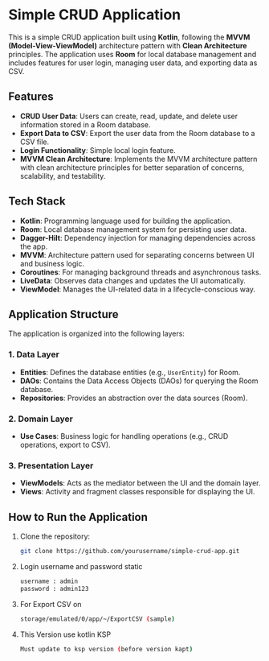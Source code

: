 # Simple CRUD Application

This is a simple CRUD application built using **Kotlin**, following the **MVVM (Model-View-ViewModel)** architecture pattern with **Clean Architecture** principles. The application uses **Room** for local database management and includes features for user login, managing user data, and exporting data as CSV.

## Features
- **CRUD User Data**: Users can create, read, update, and delete user information stored in a Room database.
- **Export Data to CSV**: Export the user data from the Room database to a CSV file.
- **Login Functionality**: Simple local login feature.
- **MVVM Clean Architecture**: Implements the MVVM architecture pattern with clean architecture principles for better separation of concerns, scalability, and testability.

## Tech Stack
- **Kotlin**: Programming language used for building the application.
- **Room**: Local database management system for persisting user data.
- **Dagger-Hilt**: Dependency injection for managing dependencies across the app.
- **MVVM**: Architecture pattern used for separating concerns between UI and business logic.
- **Coroutines**: For managing background threads and asynchronous tasks.
- **LiveData**: Observes data changes and updates the UI automatically.
- **ViewModel**: Manages the UI-related data in a lifecycle-conscious way.

## Application Structure

The application is organized into the following layers:

### 1. **Data Layer**
   - **Entities**: Defines the database entities (e.g., `UserEntity`) for Room.
   - **DAOs**: Contains the Data Access Objects (DAOs) for querying the Room database.
   - **Repositories**: Provides an abstraction over the data sources (Room).

### 2. **Domain Layer**
   - **Use Cases**: Business logic for handling operations (e.g., CRUD operations, export to CSV).

### 3. **Presentation Layer**
   - **ViewModels**: Acts as the mediator between the UI and the domain layer.
   - **Views**: Activity and fragment classes responsible for displaying the UI.

## How to Run the Application

1. Clone the repository:
   ```bash
   git clone https://github.com/yourusername/simple-crud-app.git

2. Login username and password static 
   ```bash
   username : admin
   password : admin123

3. For Export CSV on 
   ```bash
   storage/emulated/0/app/~/ExportCSV (sample)

4. This Version use kotlin KSP 
    ```bash
   Must update to ksp version (before version kapt)




